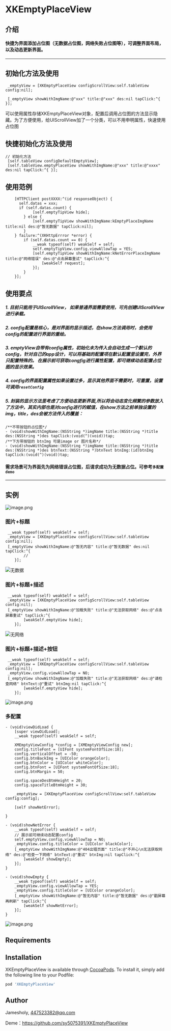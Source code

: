 # XKEmptyPlaceView



## 介绍
#### 快捷为界面添加占位图（无数据占位图，网络失败占位图等），可调整界面布局，以及动态更新界面。

---

## 初始化方法及使用
```
 _emptyView = [XKEmptyPlaceView configScrollView:self.tableView config:nil];

 [_emptyView showWithImgName:@"xxx" title:@"xxx" des:nil tapClick:^{ }];
```
可以使用属性存储XKEmptyPlaceView对象，配置后调用占位图的方法显示隐藏。为了方便使用，给UIScrollView加了一个分类，可以不用申明属性，快速使用占位图

## 快捷初始化方法及使用

```
// 初始化方法
 [self.tableView configDefaultEmptyView];
 [self.tableView.emptyPlaceView showWithImgName:@"xxx" title:@"xxxx" des:nil tapClick:^{ }];
```

## 使用范例
```
    [HTTPClient postXXXX:^(id responseObject) {
      self.datas = xxx;
      if (self.datas.count) {
            [self.emptyTipView hide];
        } else {
            [self.emptyTipView showWithImgName:kEmptyPlaceImgName title:nil des:@"暂无数据" tapClick:nil];
        }
    } failure:^(XKHttpErrror *error) {
        if (self.datas.count == 0) {
            __weak typeof(self) weakSelf = self;
            self.emptyTipView.config.viewAllowTap = YES;
            [self.emptyTipView showWithImgName:kNetErrorPlaceImgName title:@"网络错误" des:@"点击屏幕重试" tapClick:^{
                [weakSelf request];
            }];
        }
    }];
```

## 使用要点
##### 1. 目前只能用于UIScrollView， 如果普通界面需要使用，可先创建UIScrollView进行承载。
##### 2. config配置是核心，是对界面的显示描述，在show方法调用时，会使用config的配置进行界面的重绘。
##### 3. emptyView自带有config属性，初始化未为传入会自动生成一个默认的config，针对自己的app设计，可以将基础的配置项在默认配置里设置完，外界只配置特殊的。 在展示前可获取congfig进行属性配置，即可继续动态配置占位图的显示效果。
##### 4. config的界面配置属性如果设置过多，显示其他界面不需要时，可重置，设置可调用`resetConfig`
##### 5. 封装的显示方法里考虑了方便动态更新界面,所以将会动态变化频繁的参数放入了方法中，其实内部也是对config进行的赋值，在show方法之前单独设置的img，title，des会被方法传入的覆盖：
```
/**不带按钮的占位图*/
- (void)showWithImgName:(NSString *)imgName title:(NSString *)title des:(NSString *)des tapClick:(void(^)(void))tap;
/**下方带按钮的 btnImg 可是image or 图片名称*/
- (void)showWithImgName:(NSString *)imgName title:(NSString *)title des:(NSString *)des btnText:(NSString *)btnText btnImg:(id)btnImg tapClick:(void(^)(void))tap;
```
#### 需求场景可为界面先为网络错误占位图，后请求成功为无数据占位。可参考`多配置demo`

----

## 实例
![image.png](https://upload-images.jianshu.io/upload_images/1956050-5288d401ea4d2372.png?imageMogr2/auto-orient/strip%7CimageView2/2/w/1240)
### 图片+标题

```
 __weak typeof(self) weakSelf = self;
 _emptyView = [XKEmptyPlaceView configScrollView:self.tableView config:nil];
 [_emptyView showWithImgName:@"暂无内容" title:@"暂无数据" des:nil tapClick:^{
        //
    }];
```
![无数据](https://upload-images.jianshu.io/upload_images/1956050-9bde23c7c48668d2.png?imageMogr2/auto-orient/strip%7CimageView2/2/w/1240)
### 图片+标题+描述
```
 __weak typeof(self) weakSelf = self;
 _emptyView = [XKEmptyPlaceView configScrollView:self.tableView config:nil];
 [_emptyView showWithImgName:@"加载失败" title:@"无法获取网络" des:@"点击屏幕重试" tapClick:^{
        [weakSelf.emptyView hide];
    }];
```
![无网络](https://upload-images.jianshu.io/upload_images/1956050-f428f87db6fcc90a.png?imageMogr2/auto-orient/strip%7CimageView2/2/w/1240)
### 图片+标题+描述+按钮
```
 __weak typeof(self) weakSelf = self;
 _emptyView = [XKEmptyPlaceView configScrollView:self.tableView config:nil];
 _emptyView.config.viewAllowTap = NO;
 [_emptyView showWithImgName:@"加载失败" title:@"无法获取网络" des:@"请检查网络" btnText:@"重试" btnImg:nil tapClick:^{
        [weakSelf.emptyView hide];
    }];
```
![image.png](https://upload-images.jianshu.io/upload_images/1956050-9cebf8bd9c36b0cd.png?imageMogr2/auto-orient/strip%7CimageView2/2/w/1240)
### 多配置
```
- (void)viewDidLoad {
    [super viewDidLoad];
    __weak typeof(self) weakSelf = self;
    
    XMEmptyViewConfig *config = [XMEmptyViewConfig new];
    config.titleFont = [UIFont systemFontOfSize:18];
    config.verticalOffset = -50;
    config.btnBackImg = [UIColor orangeColor];
    config.btnColor = [UIColor whiteColor];
    config.btnFont = [UIFont systemFontOfSize:18];
    config.btnMargin = 50;
    
    config.spaceDesBtmHeight = 20;
    config.spaceTitleBtmHeight = 30;
    
    _emptyView = [XKEmptyPlaceView configScrollView:self.tableView config:config];
    
    [self showNetError];
    
}

- (void)showNetError {
    __weak typeof(self) weakSelf = self;
    // 展示前可继续动态配置config
    self.emptyView.config.viewAllowTap = NO;
    _emptyView.config.titleColor = [UIColor blackColor];
    [_emptyView showWithImgName:@"404出错页面" title:@"不开心\n无法获取网络" des:@"检查一下网络" btnText:@"重试" btnImg:nil tapClick:^{
        [weakSelf showEmpty];
    }];
}

- (void)showEmpty {
    __weak typeof(self) weakSelf = self;
    _emptyView.config.viewAllowTap = YES;
    _emptyView.config.titleColor = [UIColor orangeColor];
    [_emptyView showWithImgName:@"暂无内容" title:@"暂无数据" des:@"戳屏幕再刷新" tapClick:^{
        [weakSelf showNetError];
    }];
}

```
![image.png](https://upload-images.jianshu.io/upload_images/1956050-165f0cf48cc1e641.png?imageMogr2/auto-orient/strip%7CimageView2/2/w/1240)


## Requirements

## Installation

XKEmptyPlaceView is available through [CocoaPods](https://cocoapods.org). To install
it, simply add the following line to your Podfile:

```ruby
pod 'XKEmptyPlaceView'
```

## Author

Jamesholy, 447523382@qq.com


Deme：https://github.com/sy5075391/XKEmptyPlaceView

